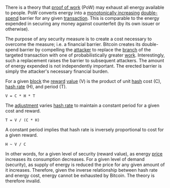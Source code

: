 There is a theory that [proof of work](Glossary#proof) (PoW) may exhaust all energy available to people. PoW converts energy into a [monotonically increasing](https://en.wikipedia.org/wiki/Monotonic_function) [double-spend](Glossary#double-spend) barrier for any given [transaction](Glossary#transaction). This is comparable to the energy expended in securing any money against counterfeit (by its own issuer or otherwise).

The purpose of any security measure is to create a cost necessary to overcome the measure; i.e. a financial barrier. Bitcoin creates its double-spend barrier by compelling the [attacker](Glossary#attack) to replace the [branch](Glossary#branch) of the targeted transaction with one of probabilistically greater [work](Glossary#work). Interestingly, such a replacement raises the barrier to subsequent attackers. The amount of energy expended is not independently important. The erected barrier is simply the attacker's necessary financial burden.

For a given [block](Glossary#block) the [reward](Glossary#reward) [value](Glossary#attack) (V) is the product of unit [hash](Glossary#hash) cost (C), [hash rate](Glossary#hash-rate) (H), and period (T).
```
V = C * H * T
```
The [adjustment](Glossary#adjustment) varies [hash rate](Glossary#hash-rate) to maintain a constant period for a given cost and reward.
```
T = V / (C * H)
```
A constant period implies that hash rate is inversely proportional to cost for a given reward.
```
H ~ V / C
```
In other words, for a given level of security (reward value), as energy [price](Glossary#price) increases its consumption decreases. For a given level of demand (security), as supply of energy is reduced the price for any given amount of it increases. Therefore, given the inverse relationship between hash rate and energy cost, energy cannot be exhausted by Bitcoin. The theory is therefore invalid.